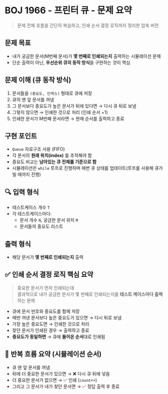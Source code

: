 # BOJ 1966 - 프린터 큐 - 문제 요약

> 문제 전체 흐름을 간단히 복습하고, 인쇄 순서 결정 로직까지 정리한 압축 버전

## 문제 목표

- 내가 궁금한 문서(M번째 문서)가 **몇 번째로 인쇄되는지** 출력하는 시뮬레이션 문제
- 단순 출력이 아닌, **우선순위 큐의 동작 방식**을 구현하는 것이 핵심

## 문제 이해 (큐 동작 방식)

1. 문서들을 `(중요도, 인덱스)` 형태로 큐에 저장
2. 큐의 맨 앞 문서를 꺼냄
3. 그 문서보다 중요도가 높은 문서가 뒤에 있다면 → 다시 큐 뒤로 보냄
4. 그렇지 않으면 → 인쇄한 것으로 처리 (인쇄 순서 +1)
5. 인쇄한 문서가 M번째 문서라면 → 현재 순서를 출력하고 종료

## 구현 포인트

- `Queue` 자료구조 사용 (FIFO)
- 각 문서의 **원래 위치(index)** 를 추적해야 함
- 중요도 비교는 **남아있는 큐 전체를 기준으로 함**
- 시뮬레이션은 `while` 루프로 진행하며 매번 큐 상태를 업데이트(루프를 사용해 큐가 빌 때까지 진행)

## 🔍 입력 형식

- 테스트케이스 개수 `T`
- 각 테스트케이스마다:
  - 문서 개수 `N`, 궁금한 문서 위치 `M`
  - 문서들의 중요도 리스트

## 출력 형식

- 해당 문서가 **몇 번째로 인쇄되는지** 출력

## ✅ 인쇄 순서 결정 로직 핵심 요약

> 중요한 문서가 먼저 인쇄되는데  
> 결과적으로 내가 궁금한 문서가 몇 번째로 인쇄되는지를 **테스트 케이스마다 출력**하는 문제

- 큐에 문서 번호와 중요도를 함께 저장
- 매번 꺼낸 문서보다 높은 중요도가 있으면 → 다시 뒤로 보냄
- 가장 높은 중요도면 → 인쇄한 것으로 처리
- 찾던 문서가 인쇄된 경우 → 출력하고 종료
- **중요도가 동일하면** → 큐에 **들어온 순서**대로 인쇄됨

## 🔄 반복 흐름 요약 (시뮬레이션 순서)

- 큐 맨 앞 문서를 꺼냄
- 뒤에 더 중요한 문서가 있으면 → ❌ 다시 큐 뒤에 넣음
- 더 중요한 문서가 없으면 → ✅ 인쇄 (`count++`)
- 그리고 그 문서가 내가 찾던 문서면 → ✅ 정답 출력 후 종료
